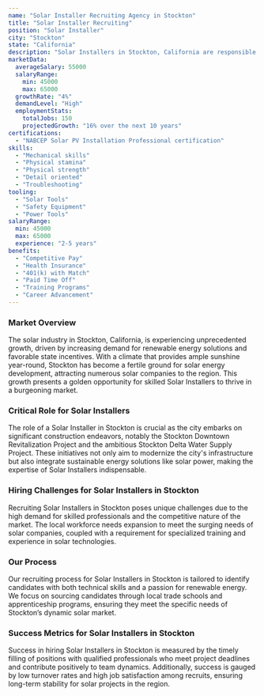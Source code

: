 ```yaml
---
name: "Solar Installer Recruiting Agency in Stockton"
title: "Solar Installer Recruiting"
position: "Solar Installer"
city: "Stockton"
state: "California"
description: "Solar Installers in Stockton, California are responsible for installing, maintaining and repairing solar panel systems in residential, commercial, or industrial settings."
marketData:
  averageSalary: 55000
  salaryRange:
    min: 45000
    max: 65000
  growthRate: "4%"
  demandLevel: "High"
  employmentStats:
    totalJobs: 150
    projectedGrowth: "16% over the next 10 years"
certifications:
  - "NABCEP Solar PV Installation Professional certification"
skills:
  - "Mechanical skills"
  - "Physical stamina"
  - "Physical strength"
  - "Detail oriented"
  - "Troubleshooting"
tooling:
  - "Solar Tools"
  - "Safety Equipment"
  - "Power Tools"
salaryRange:
  min: 45000
  max: 65000
  experience: "2-5 years"
benefits:
  - "Competitive Pay"
  - "Health Insurance"
  - "401(k) with Match"
  - "Paid Time Off"
  - "Training Programs"
  - "Career Advancement"
---
```


### Market Overview
The solar industry in Stockton, California, is experiencing unprecedented growth, driven by increasing demand for renewable energy solutions and favorable state incentives. With a climate that provides ample sunshine year-round, Stockton has become a fertile ground for solar energy development, attracting numerous solar companies to the region. This growth presents a golden opportunity for skilled Solar Installers to thrive in a burgeoning market.

### Critical Role for Solar Installers
The role of a Solar Installer in Stockton is crucial as the city embarks on significant construction endeavors, notably the Stockton Downtown Revitalization Project and the ambitious Stockton Delta Water Supply Project. These initiatives not only aim to modernize the city's infrastructure but also integrate sustainable energy solutions like solar power, making the expertise of Solar Installers indispensable.

### Hiring Challenges for Solar Installers in Stockton
Recruiting Solar Installers in Stockton poses unique challenges due to the high demand for skilled professionals and the competitive nature of the market. The local workforce needs expansion to meet the surging needs of solar companies, coupled with a requirement for specialized training and experience in solar technologies.

### Our Process
Our recruiting process for Solar Installers in Stockton is tailored to identify candidates with both technical skills and a passion for renewable energy. We focus on sourcing candidates through local trade schools and apprenticeship programs, ensuring they meet the specific needs of Stockton’s dynamic solar market.

### Success Metrics for Solar Installers in Stockton
Success in hiring Solar Installers in Stockton is measured by the timely filling of positions with qualified professionals who meet project deadlines and contribute positively to team dynamics. Additionally, success is gauged by low turnover rates and high job satisfaction among recruits, ensuring long-term stability for solar projects in the region.